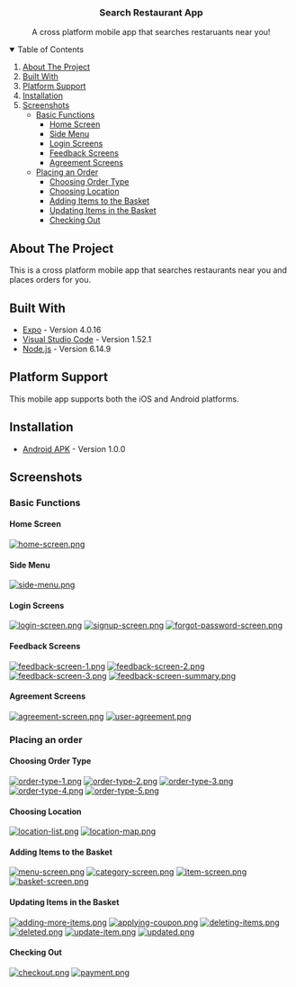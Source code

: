 <p align="center">
  <h3 align="center">Search Restaurant App</h3>
  <p align="center">
    A cross platform mobile app that searches restaruants near you!
  </p>
</p>

<details open="open">
  <summary>Table of Contents</summary>
  <ol>
    <li>
      <a href="#about-the-project">About The Project</a>
    </li>
    <li>
      <a href="#built-with">Built With</a>
    </li>
    <li>
      <a href="#platform-support">Platform Support</a>
    </li>
    <li>
      <a href="#installation">Installation</a>
    </li>
    <li>
      <a href="#screenshots">Screenshots</a>
      <ul>
        <li>
          <a href="#basic-functions">Basic Functions</a>
          <ul><li><a href="#home-screen">Home Screen</a></li></ul>
          <ul><li><a href="#side-menu">Side Menu</a></li></ul>
          <ul><li><a href="#login-screens">Login Screens</a></li></ul>
          <ul><li><a href="#feedback-screens">Feedback Screens</a></li></ul>
          <ul><li><a href="#agreement-screens">Agreement Screens</a></li></ul>
        </li>
      </ul>
      <ul>
        <li>
          <a href="#placing-an-order">Placing an Order</a>
          <ul><li><a href="#choosing-order-type">Choosing Order Type</a></li></ul>
          <ul><li><a href="#choosing-location">Choosing Location</a></li></ul>
          <ul><li><a href="#adding-items-to-the-basket">Adding Items to the Basket</a></li></ul>
          <ul><li><a href="#updating-items-in-the-basket">Updating Items in the Basket</a></li></ul>
          <ul><li><a href="#checking-out">Checking Out</a></li></ul>
        </li>
      </ul>
    </li>
  </ol>
</details>

## About The Project

This is a cross platform mobile app that searches restaurants near you and places orders for you.

## Built With

- [Expo](https://expo.io/) - Version 4.0.16
- [Visual Studio Code](https://code.visualstudio.com/) - Version 1.52.1
- [Node.js](https://nodejs.org/en/) - Version 6.14.9

## Platform Support

This mobile app supports both the iOS and Android platforms.

## Installation

- [Android APK](https://i.diawi.com/cx3Chp) - Version 1.0.0

## Screenshots

### Basic Functions

#### Home Screen

[![home-screen.png](https://i.postimg.cc/4dc2MTDk/home-screen.png)](https://postimg.cc/VrYFr2sD)

#### Side Menu

[![side-menu.png](https://i.postimg.cc/T2rHJfjn/side-menu.png)](https://postimg.cc/xq1R0r4d)

#### Login Screens

[![login-screen.png](https://i.postimg.cc/yd0njyR7/login-screen.png)](https://postimg.cc/ZBKrK3jQ)
[![signup-screen.png](https://i.postimg.cc/Wzj8Hqmg/signup-screen.png)](https://postimg.cc/62jC73mp)
[![forgot-password-screen.png](https://i.postimg.cc/L5BC934x/forgot-password-screen.png)](https://postimg.cc/XBqcxFC5)

#### Feedback Screens

[![feedback-screen-1.png](https://i.postimg.cc/DynpCH5H/feedback-screen-1.png)](https://postimg.cc/rzZ9shBN)
[![feedback-screen-2.png](https://i.postimg.cc/7ZLs4zFN/feedback-screen-2.png)](https://postimg.cc/kBkFF2XV)
[![feedback-screen-3.png](https://i.postimg.cc/jdcgBcF5/feedback-screen-3.png)](https://postimg.cc/4mKQ96Zk)
[![feedback-screen-summary.png](https://i.postimg.cc/XYD2YJ36/feedback-screen-summary.png)](https://postimg.cc/pmzQ0Pps)

#### Agreement Screens

[![agreement-screen.png](https://i.postimg.cc/HLc6cgsc/agreement-screen.png)](https://postimg.cc/B83TkRF4)
[![user-agreement.png](https://i.postimg.cc/HLqBbhVS/user-agreement.png)](https://postimg.cc/VSFq849M)

### Placing an order

#### Choosing Order Type

[![order-type-1.png](https://i.postimg.cc/xjc4JhtS/order-type-1.png)](https://postimg.cc/NLv4ZN3N)
[![order-type-2.png](https://i.postimg.cc/qRYhNPqR/order-type-2.png)](https://postimg.cc/2bQ8JX4R)
[![order-type-3.png](https://i.postimg.cc/t7Gs5FhG/order-type-3.png)](https://postimg.cc/V04ssrGK)
[![order-type-4.png](https://i.postimg.cc/7h2C0KJN/order-type-4.png)](https://postimg.cc/D47yKdgW)
[![order-type-5.png](https://i.postimg.cc/N0drc9wR/order-type-5.png)](https://postimg.cc/KKgY7YjY)

#### Choosing Location

[![location-list.png](https://i.postimg.cc/rsf4Nf80/location-list.png)](https://postimg.cc/p5ny2Y5R)
[![location-map.png](https://i.postimg.cc/9Fzwjtmb/location-map.png)](https://postimg.cc/F75HySJk)

#### Adding Items to the Basket

[![menu-screen.png](https://i.postimg.cc/nc5jVjMJ/menu-screen.png)](https://postimg.cc/xcvTtdKx)
[![category-screen.png](https://i.postimg.cc/ZYwvgDS0/category-screen.png)](https://postimg.cc/nMQL92Mt)
[![item-screen.png](https://i.postimg.cc/9MpwcLw8/item-screen.png)](https://postimg.cc/FdYHZgZ3)
[![basket-screen.png](https://i.postimg.cc/Y0D4Wj3Q/basket-screen.png)](https://postimg.cc/H85sGYFL)

#### Updating Items in the Basket

[![adding-more-items.png](https://i.postimg.cc/d3Vk3G8q/adding-more-items.png)](https://postimg.cc/vgCHSgqj)
[![applying-coupon.png](https://i.postimg.cc/HLb7hYYC/applying-coupon.png)](https://postimg.cc/VSL6Sc07)
[![deleting-items.png](https://i.postimg.cc/mgvHjzGw/deleting-items.png)](https://postimg.cc/gxKjk0jX)
[![deleted.png](https://i.postimg.cc/y8gR0h2x/deleted.png)](https://postimg.cc/3khWTG8Q)
[![update-item.png](https://i.postimg.cc/SQdc4xWS/update-item.png)](https://postimg.cc/MXcnbxPN)
[![updated.png](https://i.postimg.cc/B6s1WrbP/updated.png)](https://postimg.cc/mcXrC6QT)

#### Checking Out

[![checkout.png](https://i.postimg.cc/RVbf3ps2/checkout.png)](https://postimg.cc/hfTh6sq0)
[![payment.png](https://i.postimg.cc/DyzLw3gq/payment.png)](https://postimg.cc/mh0tmqKD)
